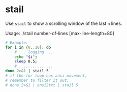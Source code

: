 # stail

Use `stail` to show a scrolling window of the last `n` lines.

Usage: 
 ./stail number-of-lines [max-line-length=80]

```bash
# Example:
for i in {0..10}; do 
    # ... logging ...
    echo "$i"; 
    sleep 0.5; 
    # ...............
done 2>&1 | stail 5
# if the for loop has ansi movement, 
# remember to filter it out:
# done 2>&1 | ansi2txt | stail 5
```
